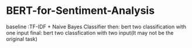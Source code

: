 # BERT-for-Sentiment-Analysis
baseline :TF-IDF + Naive Bayes Classifier
then: bert two classification with one input
final: bert two classfication with two input(It may not be the original task)
